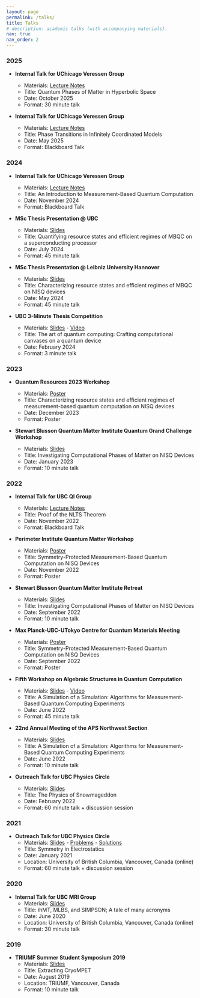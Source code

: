 ```yaml
---
layout: page
permalink: /talks/
title: Talks
# description: academic talks (with accompanying materials).
nav: true
nav_order: 2
---
```

### 2025
- **Internal Talk for UChicago Veressen Group**
    - Materials: [Lecture Notes](/assets/pdf/talks/2025-hyperbolicphases-hannover.pdf)
    - Title: Quantum Phases of Matter in Hyperbolic Space
    - Date: October 2025
    - Format: 30 minute talk

- **Internal Talk for UChicago Veressen Group**
    - Materials: [Lecture Notes](/assets/pdf/talks/2025-infcoordmodels.pdf)
    - Title: Phase Transitions in Infinitely Coordinated Models
    - Date: May 2025
    - Format: Blackboard Talk

### 2024
- **Internal Talk for UChicago Veressen Group**
    - Materials: [Lecture Notes](/assets/pdf/talks/2024-mbqcintro.pdf)
    - Title: An Introduction to Measurement-Based Quantum Computation
    - Date: November 2024
    - Format: Blackboard Talk

- **MSc Thesis Presentation @ UBC**
    - Materials: [Slides](/assets/pdf/talks/2024-sptmbqcnisq-msc-ubc.pdf)
    - Title: Quantifying resource states and efficient regimes of MBQC on a superconducting processor
    - Date: July 2024
    - Format: 45 minute talk

- **MSc Thesis Presentation @ Leibniz University Hannover**
    - Materials: [Slides](/assets/pdf/talks/2024-sptbmbqcnisq-msc-hannover.pdf)
    - Title: Characterizing resource states and efficient regimes of MBQC on NISQ devices
    - Date: May 2024
    - Format: 45 minute talk

- **UBC 3-Minute Thesis Competition**
    - Materials: [Slides](/assets/pdf/talks/2024-qcompcanvases-3mt.pdf) - [Video](https://www.youtube.com/watch?v=LkqlfXDcfrA)
    - Title: The art of quantum computing: Crafting computational canvases on a quantum device
    - Date: February 2024
    - Format: 3 minute talk

### 2023
- **Quantum Resources 2023 Workshop**
    - Materials: [Poster](/assets/pdf/talks/2023-sptmbqcnisq-qresources.pdf)
    - Title: Characterizing resource states and efficient regimes of measurement-based quantum computation on NISQ devices
    - Date: December 2023
    - Format: Poster

- **Stewart Blusson Quantum Matter Institute Quantum Grand Challenge Workshop**
    - Materials: [Slides](/assets/pdf/talks/2023-sptmbqcnisq-qcgcubc.pdf)
    - Title: Investigating Computational Phases of Matter on NISQ Devices
    - Date: January 2023
    - Format: 10 minute talk

### 2022
- **Internal Talk for UBC QI Group**
    - Materials: [Lecture Notes](/assets/pdf/talks/2022-nlts.pdf)
    - Title: Proof of the NLTS Theorem
    - Date: November 2022
    - Format: Blackboard Talk

- **Perimeter Institute Quantum Matter Workshop**
    - Materials: [Poster](/assets/pdf/talks/2022-sptmbqcnisq-mpubcutokyo.pdf)
    - Title: Symmetry-Protected Measurement-Based Quantum Computation on NISQ Devices
    - Date: November 2022
    - Format: Poster

- **Stewart Blusson Quantum Matter Institute Retreat**
    - Materials: [Slides](/assets/pdf/talks/2022-cptnisq-qmiretreat.pdf)
    - Title: Investigating Computational Phases of Matter on NISQ Devices
    - Date: September 2022
    - Format: 10 minute talk

- **Max Planck-UBC-UTokyo Centre for Quantum Materials Meeting**
    - Materials: [Poster](/assets/pdf/talks/2022-sptmbqcnisq-mpubcutokyo.pdf)
    - Title: Symmetry-Protected Measurement-Based Quantum Computation on NISQ Devices
    - Date: September 2022
    - Format: Poster

- **Fifth Workshop on Algebraic Structures in Quantum Computation**
    - Materials: [Slides](/assets/pdf/talks/2022-a-simulation-of-a-simulation-asqc.pdf) - [Video](https://www.youtube.com/watch?v=PrwXFuhGmW4)
    - Title: A Simulation of a Simulation: Algorithms for Measurement-Based Quantum Computing Experiments
    - Date: June 2022
    - Format: 45 minute talk

- **22nd Annual Meeting of the APS Northwest Section**
    - Materials: [Slides](/assets/pdf/talks/2022-a-simulation-of-a-simulation-apsnws.pdf)
    - Title: A Simulation of a Simulation: Algorithms for Measurement-Based Quantum Computing Experiments
    - Date: June 2022
    - Format: 10 minute talk    

- **Outreach Talk for UBC Physics Circle**
    - Materials: [Slides](/assets/pdf/talks/2022-physics-of-snowmageddon.pdf)
    - Title: The Physics of Snowmageddon
    - Date: February 2022
    - Format: 60 minute talk + discussion session

### 2021
- **Outreach Talk for UBC Physics Circle**
    - Materials: [Slides](/assets/pdf/talks/2021-symmetry-in-electrostatics.pdf) - [Problems](/assets/pdf/talks/2021-symmetry-in-electrostatics-problems.pdf) - [Solutions](/assets/pdf/talks/2021-symmetry-in-electrostatics-solutions.pdf)
    - Title: Symmetry in Electrostatics
    - Date: January 2021
    - Location: University of British Columbia, Vancouver, Canada (online)
    - Format: 60 minute talk + discussion session

### 2020
- **Internal Talk for UBC MRI Group**
    - Materials: [Slides](/assets/pdf/talks/2020-ihmt-mlbs-simpson.pdf)
    - Title: ihMT, MLBS, and SIMPSON; A tale of many acronyms
    - Date: June 2020
    - Location: University of British Columbia, Vancouver, Canada (online)
    - Format: 30 minute talk

### 2019
- **TRIUMF Summer Student Symposium 2019**
    - Materials: [Slides](/assets/pdf/talks/2019-extractingcryompet.pdf)
    - Title: Extracting CryoMPET
    - Date: August 2019
    - Location: TRIUMF, Vancouver, Canada
    - Format: 10 minute talk